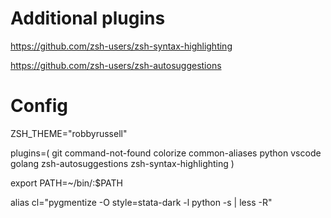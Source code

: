 # Additional plugins

https://github.com/zsh-users/zsh-syntax-highlighting

https://github.com/zsh-users/zsh-autosuggestions

# Config

ZSH_THEME="robbyrussell"

plugins=(
	git
	command-not-found
	colorize
	common-aliases
	python
	vscode
	golang
	zsh-autosuggestions
	zsh-syntax-highlighting
)

export PATH=~/bin/:$PATH

alias cl="pygmentize -O style=stata-dark -l python -s | less -R"
